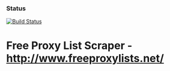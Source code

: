 ### Status
[![Build Status](https://travis-ci.com/milror00/FreeProxyListScraper.png)](https://travis-ci.com/milror00/FreeProxyListScraper.svg?branch=master)

# Free Proxy List Scraper - http://www.freeproxylists.net/
